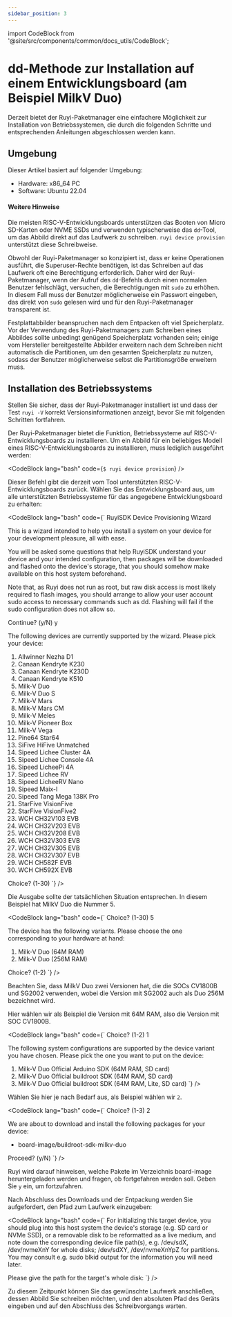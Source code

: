 ```yaml
---
sidebar_position: 3
---
```


import CodeBlock from '@site/src/components/common/docs_utils/CodeBlock';

# dd-Methode zur Installation auf einem Entwicklungsboard (am Beispiel MilkV Duo)

Derzeit bietet der Ruyi-Paketmanager eine einfachere Möglichkeit zur Installation von Betriebssystemen, die durch die folgenden Schritte und entsprechenden Anleitungen abgeschlossen werden kann.

## Umgebung

Dieser Artikel basiert auf folgender Umgebung:
- Hardware: x86_64 PC
- Software: Ubuntu 22.04

#### Weitere Hinweise

Die meisten RISC-V-Entwicklungsboards unterstützen das Booten von Micro SD-Karten oder NVME SSDs und verwenden typischerweise das ``dd``-Tool, um das Abbild direkt auf das Laufwerk zu schreiben. ``ruyi device provision`` unterstützt diese Schreibweise.

Obwohl der Ruyi-Paketmanager so konzipiert ist, dass er keine Operationen ausführt, die Superuser-Rechte benötigen, ist das Schreiben auf das Laufwerk oft eine Berechtigung erforderlich. Daher wird der Ruyi-Paketmanager, wenn der Aufruf des ``dd``-Befehls durch einen normalen Benutzer fehlschlägt, versuchen, die Berechtigungen mit ``sudo`` zu erhöhen. In diesem Fall muss der Benutzer möglicherweise ein Passwort eingeben, das direkt von ``sudo`` gelesen wird und für den Ruyi-Paketmanager transparent ist.

Festplattabbilder beanspruchen nach dem Entpacken oft viel Speicherplatz. Vor der Verwendung des Ruyi-Paketmanagers zum Schreiben eines Abbildes sollte unbedingt genügend Speicherplatz vorhanden sein; einige vom Hersteller bereitgestellte Abbilder erweitern nach dem Schreiben nicht automatisch die Partitionen, um den gesamten Speicherplatz zu nutzen, sodass der Benutzer möglicherweise selbst die Partitionsgröße erweitern muss.

## Installation des Betriebssystems

Stellen Sie sicher, dass der Ruyi-Paketmanager installiert ist und dass der Test `ruyi -V` korrekt Versionsinformationen anzeigt, bevor Sie mit folgenden Schritten fortfahren.

Der Ruyi-Paketmanager bietet die Funktion, Betriebssysteme auf RISC-V-Entwicklungsboards zu installieren. Um ein Abbild für ein beliebiges Modell eines RISC-V-Entwicklungsboards zu installieren, muss lediglich ausgeführt werden:

<CodeBlock lang="bash" code={`
$ ruyi device provision
`} />

Dieser Befehl gibt die derzeit vom Tool unterstützten RISC-V-Entwicklungsboards zurück. Wählen Sie das Entwicklungsboard aus, um alle unterstützten Betriebssysteme für das angegebene Entwicklungsboard zu erhalten:

<CodeBlock lang="bash" code={`
RuyiSDK Device Provisioning Wizard

This is a wizard intended to help you install a system on your device for your
development pleasure, all with ease.

You will be asked some questions that help RuyiSDK understand your device and
your intended configuration, then packages will be downloaded and flashed onto
the device's storage, that you should somehow make available on this host
system beforehand.

Note that, as Ruyi does not run as root, but raw disk access is most likely
required to flash images, you should arrange to allow your user account sudo
access to necessary commands such as dd. Flashing will fail if the sudo
configuration does not allow so.

Continue? (y/N) y

The following devices are currently supported by the wizard. Please pick your device:

  1. Allwinner Nezha D1
  2. Canaan Kendryte K230
  3. Canaan Kendryte K230D
  4. Canaan Kendryte K510
  5. Milk-V Duo
  6. Milk-V Duo S
  7. Milk-V Mars
  8. Milk-V Mars CM
  9. Milk-V Meles
  10. Milk-V Pioneer Box
  11. Milk-V Vega
  12. Pine64 Star64
  13. SiFive HiFive Unmatched
  14. Sipeed Lichee Cluster 4A
  15. Sipeed Lichee Console 4A
  16. Sipeed LicheePi 4A
  17. Sipeed Lichee RV
  18. Sipeed LicheeRV Nano
  19. Sipeed Maix-I
  20. Sipeed Tang Mega 138K Pro
  21. StarFive VisionFive
  22. StarFive VisionFive2
  23. WCH CH32V103 EVB
  24. WCH CH32V203 EVB
  25. WCH CH32V208 EVB
  26. WCH CH32V303 EVB
  27. WCH CH32V305 EVB
  28. WCH CH32V307 EVB
  29. WCH CH582F EVB
  30. WCH CH592X EVB

Choice? (1-30)
`} />

Die Ausgabe sollte der tatsächlichen Situation entsprechen. In diesem Beispiel hat MilkV Duo die Nummer 5.

<CodeBlock lang="bash" code={`
Choice? (1-30) 5

The device has the following variants. Please choose the one corresponding to your hardware at hand:

  1. Milk-V Duo (64M RAM)
  2. Milk-V Duo (256M RAM)

Choice? (1-2)
`} />

Beachten Sie, dass MilkV Duo zwei Versionen hat, die die SOCs CV1800B und SG2002 verwenden, wobei die Version mit SG2002 auch als Duo 256M bezeichnet wird.

Hier wählen wir als Beispiel die Version mit 64M RAM, also die Version mit SOC CV1800B.

<CodeBlock lang="bash" code={`
Choice? (1-2) 1

The following system configurations are supported by the device variant you have chosen. Please pick the one you want to put on the device:

  1. Milk-V Duo Official Arduino SDK (64M RAM, SD card)
  2. Milk-V Duo Official buildroot SDK (64M RAM, SD card)
  3. Milk-V Duo Official buildroot SDK (64M RAM, Lite, SD card)
`} />

Wählen Sie hier je nach Bedarf aus, als Beispiel wählen wir ``2``.

<CodeBlock lang="bash" code={`
Choice? (1-3) 2

We are about to download and install the following packages for your device:

 * board-image/buildroot-sdk-milkv-duo

Proceed? (y/N)
`} />

Ruyi wird darauf hinweisen, welche Pakete im Verzeichnis board-image heruntergeladen werden und fragen, ob fortgefahren werden soll. Geben Sie ``y`` ein, um fortzufahren.

Nach Abschluss des Downloads und der Entpackung werden Sie aufgefordert, den Pfad zum Laufwerk einzugeben:

<CodeBlock lang="bash" code={`
For initializing this target device, you should plug into this host system the
device's storage (e.g. SD card or NVMe SSD), or a removable disk to be
reformatted as a live medium, and note down the corresponding device file
path(s), e.g. /dev/sdX, /dev/nvmeXnY for whole disks; /dev/sdXY, /dev/nvmeXnYpZ
for partitions. You may consult e.g. sudo blkid output for the
information you will need later.

Please give the path for the target's whole disk:
`} />

Zu diesem Zeitpunkt können Sie das gewünschte Laufwerk anschließen, dessen Abbild Sie schreiben möchten, und den absoluten Pfad des Geräts eingeben und auf den Abschluss des Schreibvorgangs warten.
